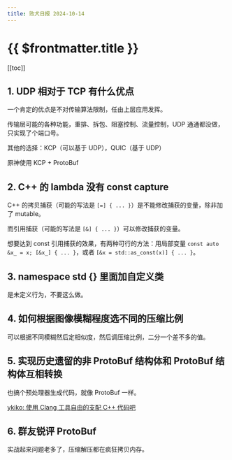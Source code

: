 ```yaml
---
title: 败犬日报 2024-10-14
---
```


# {{ $frontmatter.title }}

[[toc]]

## 1. UDP 相对于 TCP 有什么优点

一个肯定的优点是不对传输算法限制，任由上层应用发挥。

传输层可能的各种功能，重排、拆包、阻塞控制、流量控制，UDP 通通都没做，只实现了个端口号。

其他的选择：KCP（可以基于 UDP），QUIC（基于 UDP）

原神使用 KCP + ProtoBuf

## 2. C++ 的 lambda 没有 const capture

C++ 的拷贝捕获（可能的写法是 `[=] { ... }`）是不能修改捕获的变量，除非加了 mutable。

而引用捕获（可能的写法是 `[&] { ... }`）可以修改捕获的变量。

想要达到 const 引用捕获的效果，有两种可行的方法：用局部变量 `const auto &x_ = x; [&x_] { ... }`，或者 `[&x = std::as_const(x)] { ... }`。

## 3. namespace std {} 里面加自定义类

是未定义行为，不要这么做。

## 4. 如何根据图像模糊程度选不同的压缩比例

可以根据不同模糊然后定相似度，然后调压缩比例，二分一个差不多的值。

## 5. 实现历史遗留的非 ProtoBuf 结构体和 ProtoBuf 结构体互相转换

也搞个预处理器生成代码，就像 ProtoBuf 一样。

[ykiko: 使用 Clang 工具自由的支配 C++ 代码吧](https://zhuanlan.zhihu.com/p/669360731)

## 6. 群友锐评 ProtoBuf

实战起来问题老多了，压缩解压都在疯狂拷贝内存。

